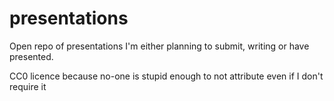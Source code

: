 # presentations
Open repo of presentations I'm either planning to submit, writing or have presented.

CC0 licence because no-one is stupid enough to not attribute even if I don't require it
